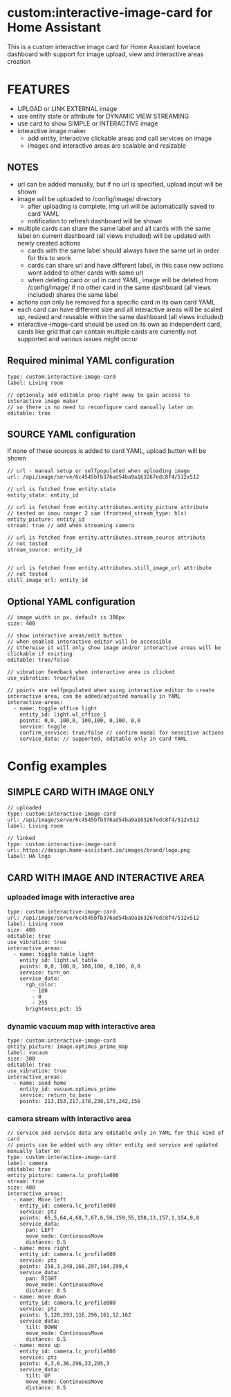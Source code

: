 
# custom:interactive-image-card for Home Assistant

This is a custom interactive image card for Home Assistant lovelace dashboard with support for image upload, view and interactive areas creation

# FEATURES
* UPLOAD or LINK EXTERNAL image
* use entity state or attribute for DYNAMIC VIEW STREAMING 
* use card to show SIMPLE or INTERACTIVE image
* interactive image maker 
  * add entity, interactive clickable areas and call services on image
  * images and interactive areas are scalable and resizable


## NOTES
* url can be added manually, but if no url is specified, upload input will be shown
* image will be uploaded to /config/image/ directory
    * after uploading is complete, img url will be automatically saved to card YAML 
    * notification to refresh dashboard will be shown
* multiple cards can share the same label and all cards with the same label on current dashboard (all views included) will be updated with newly created actions
    * cards with the same label should always have the same url in order for this to work
    * cards can share url and have different label, in this case new actions wont added to other cards with same url
    * when deleting card or url in card YAML, image will be deleted from /config/image/ if no other card in the same dashboard (all views included) shares the same label
* actions can only be removed for a specific card in its own card YAML
* each card can have different size and all interactive areas will be scaled up, resized and reusable within the same dashboard (all views included)
* interactive-image-card should be used on its own as independent card, cards like grid that can contain multiple cards are currently not supported and various issues might occur



## Required minimal YAML configuration
```
type: custom:interactive-image-card
label: Living room

// optionaly add editable prop right away to gain access to interactive image maker
// so there is no need to reconfigure card manually later on
editable: true
```

## SOURCE YAML configuration
If none of these sources is added to card YAML, upload button will be shown
```
// url - manual setup or selfpopulated when uploading image
url: /api/image/serve/6c4545bfb376ad54ba9a163267edc8f4/512x512

// url is fetched from entity.state
entity_state: entity_id

// url is fetched from entity.attributes.entity_picture attribute
// tested on imou ranger 2 cam (frontend_stream_type: hls)
entity_picture: entity_id
stream: true // add when streaming camera

// url is fetched from entity.attributes.stream_source attribute
// not tested
stream_source: entity_id 


// url is fetched from entity.attributes.still_image_url attribute
// not tested
still_image_url: entity_id 
```

## Optional YAML configuration

```
// image width in px, default is 300px
size: 400 

// show interactive areas/edit button
// when enabled interactive editor will be accessible
// otherwise it will only show image and/or interactive areas will be clickable if existing 
editable: true/false

// vibration feedback when interactive area is clicked
use_vibration: true/false

// points are selfpopulated when using interactive editor to create interactive area, can be added/adjusted manually in YAML 
interactive-areas:                                                  
  - name: toggle office light
    entity_id: light.wl_office_1
    points: 0,0, 100,0, 100,100, 0,100, 0,0
    service: toggle                   
    confirm_service: true/false // confirm modal for sensitive actions
    service_data: // supported, editable only in card YAML
```


# Config examples

## SIMPLE CARD WITH IMAGE ONLY
```
// uploaded
type: custom:interactive-image-card
url: /api/image/serve/6c4545bfb376ad54ba9a163267edc8f4/512x512
label: Living room

// linked
type: custom:interactive-image-card
url: https://design.home-assistant.io/images/brand/logo.png
label: HA logo
```

## CARD WITH IMAGE AND INTERACTIVE AREA
### uploaded image with interactive area
```
type: custom:interactive-image-card
url: /api/image/serve/6c4545bfb376ad54ba9a163267edc8f4/512x512
label: Living room
size: 400
editable: true
use_vibration: true
interactive_areas:
  - name: toggle table light
    entity_id: light.wl_table
    points: 0,0, 100,0, 100,100, 0,100, 0,0
    service: turn_on
    service_data:
      rgb_color:
        - 180
        - 0
        - 255
      brightness_pct: 35
```
### dynamic vacuum map with interactive area
```
type: custom:interactive-image-card
entity_picture: image.optimus_prime_map
label: vacuum
size: 300
editable: true
use_vibration: true
interactive_areas:
  - name: send home
    entity_id: vacuum.optimus_prime
    service: return_to_base
    points: 213,153,217,178,238,175,242,156
```

### camera stream with interactive area
```
// service and service data are editable only in YAML for this kind of card 
// points can be added with any ohter entity and service and updated manually later on
type: custom:interactive-image-card
label: camera 
editable: true
entity_picture: camera.lc_profile000
stream: true
size: 400
interactive_areas:
  - name: Move left
    entity_id: camera.lc_profile000
    service: ptz
    points: 65,5,64,4,68,7,67,6,56,159,55,158,13,157,1,154,9,8
    service_data:
      pan: LEFT
      move_mode: ContinuousMove
      distance: 0.5
  - name: move right
    entity_id: camera.lc_profile000
    service: ptz
    points: 258,3,248,166,297,164,299,4
    service_data:
      pan: RIGHT
      move_mode: ContinuousMove
      distance: 0.5
  - name: move down
    entity_id: camera.lc_profile000
    service: ptz
    points: 5,120,293,116,296,161,12,162
    service_data:
      tilt: DOWN
      move_mode: ContinuousMove
      distance: 0.5
  - name: move up
    entity_id: camera.lc_profile000
    service: ptz
    points: 4,3,6,36,296,33,295,3
    service_data:
      tilt: UP
      move_mode: ContinuousMove
      distance: 0.5

```

